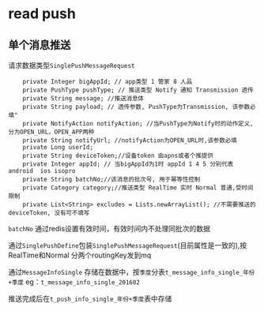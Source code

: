 # read push

## 单个消息推送

请求数据类型`SinglePushMessageRequest`
```
    private Integer bigAppId; // app类型 1 管家 8 人品 
    private PushType pushType; // 推送类型 Notify 通知 Transmission 透传
    private String message; //推送消息体 
    private String payload; // 透传参数, PushType为Transmission, 该参数必填"
    private NotifyAction notifyAction; //当PushType为Notify时的动作定义,分为OPEN_URL，OPEN_APP两种
    private String notifyUrl; //notifyAction为OPEN_URL时,该参数必填
    private Long userId;
    private String deviceToken;//设备token 由apns或者个推提供
    private Integer appId; // 当bigAppId为1时 appId 1 4 5 分别代表 android  ios isopro
    private String batchNo;//该消息的批次号, 用于幂等性控制
    private Category category;//推送类型 RealTime 实时 Normal 普通,受时间限制
    private List<String> excludes = Lists.newArrayList(); //不需要推送的deviceToken, 没有可不填写

```

`batchNo` 通过redis设置有效时间，有效时间内不处理同批次的数据

通过`SinglePushDefine`包装`SinglePushMessageRequest`(目前属性是一致的),按RealTime和Normal 分两个routingKey发到mq

通过`MessageInfoSingle` 存储在数据中，按`季度`分表`t_message_info_single_年份+季度` eg：`t_message_info_single_201602`

推送完成后在`t_push_info_single_年份+季度`表中存储 

